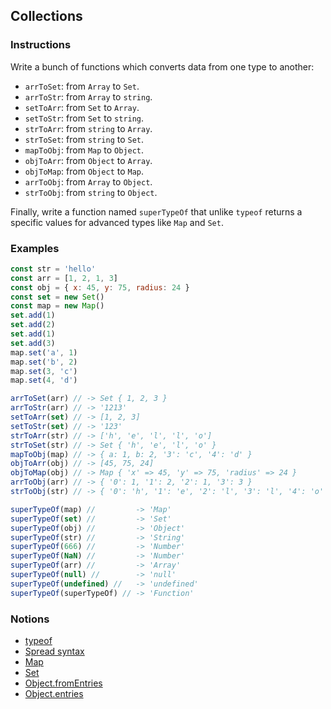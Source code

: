 ## Collections

### Instructions

Write a bunch of functions which converts data from one type to another:

- `arrToSet`: from `Array` to `Set`.
- `arrToStr`: from `Array` to `string`.
- `setToArr`: from `Set` to `Array`.
- `setToStr`: from `Set` to `string`.
- `strToArr`: from `string` to `Array`.
- `strToSet`: from `string` to `Set`.
- `mapToObj`: from `Map` to `Object`.
- `objToArr`: from `Object` to `Array`.
- `objToMap`: from `Object` to `Map`.
- `arrToObj`: from `Array` to `Object`.
- `strToObj`: from `string` to `Object`.

Finally, write a function named `superTypeOf` that unlike `typeof` returns a specific values for advanced types like `Map` and `Set`.

### Examples

```js
const str = 'hello'
const arr = [1, 2, 1, 3]
const obj = { x: 45, y: 75, radius: 24 }
const set = new Set()
const map = new Map()
set.add(1)
set.add(2)
set.add(1)
set.add(3)
map.set('a', 1)
map.set('b', 2)
map.set(3, 'c')
map.set(4, 'd')

arrToSet(arr) // -> Set { 1, 2, 3 }
arrToStr(arr) // -> '1213'
setToArr(set) // -> [1, 2, 3]
setToStr(set) // -> '123'
strToArr(str) // -> ['h', 'e', 'l', 'l', 'o']
strToSet(str) // -> Set { 'h', 'e', 'l', 'o' }
mapToObj(map) // -> { a: 1, b: 2, '3': 'c', '4': 'd' }
objToArr(obj) // -> [45, 75, 24]
objToMap(obj) // -> Map { 'x' => 45, 'y' => 75, 'radius' => 24 }
arrToObj(arr) // -> { '0': 1, '1': 2, '2': 1, '3': 3 }
strToObj(str) // -> { '0': 'h', '1': 'e', '2': 'l', '3': 'l', '4': 'o' }

superTypeOf(map) //         -> 'Map'
superTypeOf(set) //         -> 'Set'
superTypeOf(obj) //         -> 'Object'
superTypeOf(str) //         -> 'String'
superTypeOf(666) //         -> 'Number'
superTypeOf(NaN) //         -> 'Number'
superTypeOf(arr) //         -> 'Array'
superTypeOf(null) //        -> 'null'
superTypeOf(undefined) //   -> 'undefined'
superTypeOf(superTypeOf) // -> 'Function'
```

### Notions

- [typeof](https://devdocs.io/javascript/operators/typeof)
- [Spread syntax](https://devdocs.io/javascript/operators/spread_syntax)
- [Map](https://devdocs.io/javascript/global_objects/map)
- [Set](https://devdocs.io/javascript/global_objects/set)
- [Object.fromEntries](https://devdocs.io/javascript/global_objects/object/fromentries)
- [Object.entries](https://devdocs.io/javascript/global_objects/object/entries)
